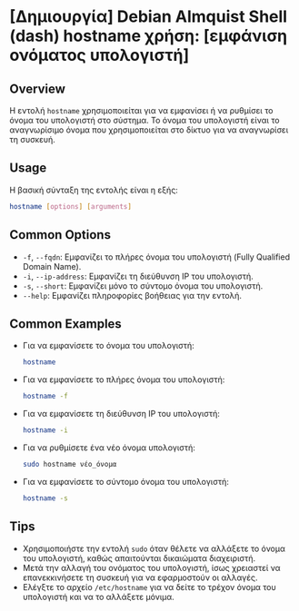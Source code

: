 # [Δημιουργία] Debian Almquist Shell (dash) hostname χρήση: [εμφάνιση ονόματος υπολογιστή]

## Overview
Η εντολή `hostname` χρησιμοποιείται για να εμφανίσει ή να ρυθμίσει το όνομα του υπολογιστή στο σύστημα. Το όνομα του υπολογιστή είναι το αναγνωρίσιμο όνομα που χρησιμοποιείται στο δίκτυο για να αναγνωρίσει τη συσκευή.

## Usage
Η βασική σύνταξη της εντολής είναι η εξής:

```bash
hostname [options] [arguments]
```

## Common Options
- `-f`, `--fqdn`: Εμφανίζει το πλήρες όνομα του υπολογιστή (Fully Qualified Domain Name).
- `-i`, `--ip-address`: Εμφανίζει τη διεύθυνση IP του υπολογιστή.
- `-s`, `--short`: Εμφανίζει μόνο το σύντομο όνομα του υπολογιστή.
- `--help`: Εμφανίζει πληροφορίες βοήθειας για την εντολή.

## Common Examples
- Για να εμφανίσετε το όνομα του υπολογιστή:
  ```bash
  hostname
  ```

- Για να εμφανίσετε το πλήρες όνομα του υπολογιστή:
  ```bash
  hostname -f
  ```

- Για να εμφανίσετε τη διεύθυνση IP του υπολογιστή:
  ```bash
  hostname -i
  ```

- Για να ρυθμίσετε ένα νέο όνομα υπολογιστή:
  ```bash
  sudo hostname νέο_όνομα
  ```

- Για να εμφανίσετε το σύντομο όνομα του υπολογιστή:
  ```bash
  hostname -s
  ```

## Tips
- Χρησιμοποιήστε την εντολή `sudo` όταν θέλετε να αλλάξετε το όνομα του υπολογιστή, καθώς απαιτούνται δικαιώματα διαχειριστή.
- Μετά την αλλαγή του ονόματος του υπολογιστή, ίσως χρειαστεί να επανεκκινήσετε τη συσκευή για να εφαρμοστούν οι αλλαγές.
- Ελέγξτε το αρχείο `/etc/hostname` για να δείτε το τρέχον όνομα του υπολογιστή και να το αλλάξετε μόνιμα.